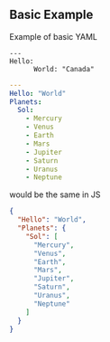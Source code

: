 ## Basic Example

Example of basic YAML

```
---
Hello:
      World: "Canada"
```
    	
```yml
---
Hello: "World"
Planets:
  Sol:
    - Mercury 
    - Venus
    - Earth
    - Mars
    - Jupiter
    - Saturn
    - Uranus
    - Neptune
```

would be the same in JS

```json
{
  "Hello": "World",
  "Planets": {
    "Sol": [
      "Mercury",
      "Venus",
      "Earth",
      "Mars",
      "Jupiter",
      "Saturn",
      "Uranus",
      "Neptune"
    ]
  }
}
```